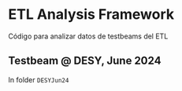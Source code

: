 # ETL Analysis Framework
Código para analizar datos de testbeams del ETL

## Testbeam @ DESY, June 2024
In folder `DESYJun24`

